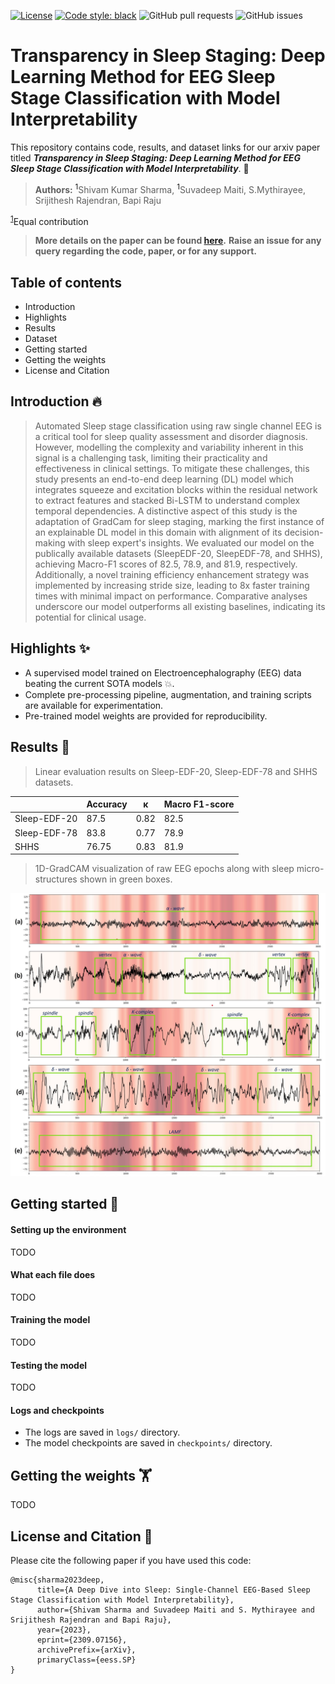[![License](https://img.shields.io/badge/License-Apache_2.0-blue.svg)](https://opensource.org/licenses/Apache-2.0)
[![Code style: black](https://img.shields.io/badge/code%20style-black-000000.svg)](https://github.com/ambv/black)
![GitHub pull requests](https://img.shields.io/github/issues-pr/suvadeepmaiti/EEG_Sleep_Stage_classification)
![GitHub issues](https://img.shields.io/github/issues/suvadeepmaiti/EEG_Sleep_Stage_classification)

# Transparency in Sleep Staging: Deep Learning Method for EEG Sleep Stage Classification with Model Interpretability
This repository contains code, results, and dataset links for our arxiv paper titled ***Transparency in Sleep Staging: Deep Learning Method for EEG Sleep Stage Classification with Model Interpretability***. 📝
>**Authors:** <a name="myfootnote1"><sup>1</sup></a>Shivam Kumar Sharma, <a name="myfootnote1"><sup>1</sup></a>Suvadeep Maiti, S.Mythirayee, Srijithesh Rajendran, Bapi Raju

<sup>[1](#myfootnote1)</sup>Equal contribution

>**More details on the paper can be found [here](http://arxiv.org/abs/2309.07156).**
> **Raise an issue for any query regarding the code, paper, or for any support.**

## Table of contents
- Introduction
- Highlights
- Results
- Dataset
- Getting started
- Getting the weights
- License and Citation

## Introduction 🔥

>Automated Sleep stage classification using raw single channel EEG is a critical tool for sleep quality assessment and disorder diagnosis. However, modelling the complexity and variability inherent in this signal is a challenging task, limiting their practicality and effectiveness in clinical settings. To mitigate these challenges, this study presents an end-to-end deep learning (DL) model which integrates squeeze and excitation blocks within the residual network to extract features and stacked Bi-LSTM to understand complex temporal dependencies. A distinctive aspect of this study is the adaptation of GradCam for sleep staging, marking the first instance of an explainable DL model in this domain with alignment of its decision-making with sleep expert's insights. We evaluated our model on the publically available datasets (SleepEDF-20, SleepEDF-78, and SHHS), achieving Macro-F1 scores of 82.5, 78.9, and 81.9, respectively. Additionally, a novel training efficiency enhancement strategy was implemented by increasing stride size, leading to 8x faster training times with minimal impact on performance. Comparative analyses underscore our model outperforms all existing baselines, indicating its potential for clinical usage.

## Highlights ✨

- A supervised model trained on Electroencephalography (EEG) data beating the current SOTA models 💥.
- Complete pre-processing pipeline, augmentation, and training scripts are available for experimentation.
- Pre-trained model weights are provided for reproducibility.

## Results :man_dancing:

> Linear evaluation results on Sleep-EDF-20, Sleep-EDF-78 and SHHS datasets.

|          | Accuracy | κ | Macro F1-score |
| -------- | ------------- | ------------- | ------------- |
| Sleep-EDF-20| 87.5 | 0.82 | 82.5 |
| Sleep-EDF-78 | 83.8 | 0.77 | 78.9 |
| SHHS| 76.75 | 0.83 | 81.9 |


<!--t-SNE visualization using our method shows clear clusters and captures the sleep-staging progression observed clinically.-->

<!--<img src="/images/tsne.jpg" width="750">-->

>1D-GradCAM visualization of raw EEG epochs along with sleep micro-structures shown in green boxes.
<img src="/images/gradcam.jpg" width="750">

## Getting started 🥷
#### Setting up the environment
TODO
#### What each file does
TODO
#### Training the model
TODO
#### Testing the model
TODO
#### Logs and checkpoints
- The logs are saved in `logs/` directory.
- The model checkpoints are saved in `checkpoints/` directory.

## Getting the weights :weight_lifting:
TODO

## License and Citation 📰
Please cite the following paper if you have used this code:
```
@misc{sharma2023deep,
      title={A Deep Dive into Sleep: Single-Channel EEG-Based Sleep Stage Classification with Model Interpretability}, 
      author={Shivam Sharma and Suvadeep Maiti and S. Mythirayee and Srijithesh Rajendran and Bapi Raju},
      year={2023},
      eprint={2309.07156},
      archivePrefix={arXiv},
      primaryClass={eess.SP}
}
